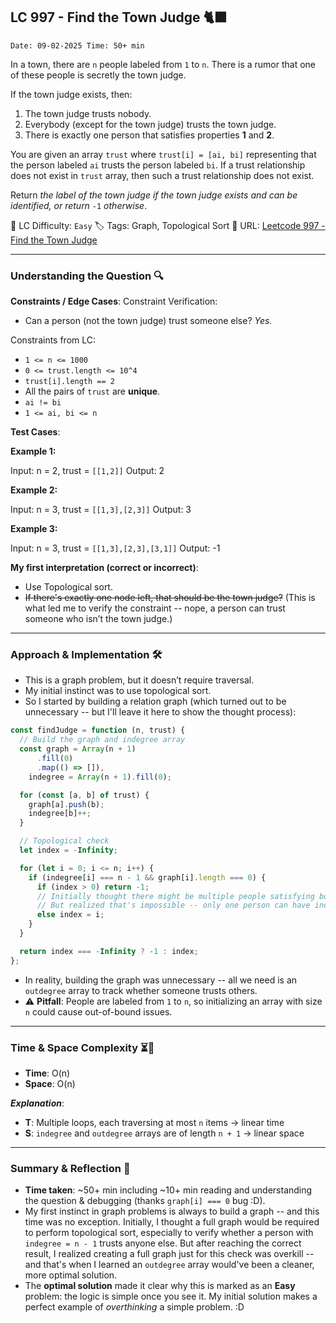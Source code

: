 ## LC 997 - Find the Town Judge 🐈‍⬛

`Date: 09-02-2025 Time: 50+ min`

In a town, there are `n` people labeled from `1` to `n`. There is a rumor that one of these people is secretly the town judge.

If the town judge exists, then:

1. The town judge trusts nobody.
2. Everybody (except for the town judge) trusts the town judge.
3. There is exactly one person that satisfies properties **1** and **2**.

You are given an array `trust` where `trust[i] = [ai, bi]` representing that the person labeled `ai` trusts the person labeled `bi`. If a trust relationship does not exist in `trust` array, then such a trust relationship does not exist.

Return _the label of the town judge if the town judge exists and can be identified, or return_ `-1` _otherwise_.

🧩 LC Difficulty: `Easy`
🏷️ Tags: Graph, Topological Sort
🔗 URL: [Leetcode 997 - Find the Town Judge](https://leetcode.com/problems/find-the-town-judge/description/)

---

### Understanding the Question 🔍

**Constraints / Edge Cases**:
Constraint Verification:

- Can a person (not the town judge) trust someone else?
  _Yes._

Constraints from LC:

- `1 <= n <= 1000`
- `0 <= trust.length <= 10^4`
- `trust[i].length == 2`
- All the pairs of `trust` are **unique**.
- `ai != bi`
- `1 <= ai, bi <= n`

**Test Cases**:

**Example 1:**

Input: n = 2, trust = `[[1,2]]`
Output: 2

**Example 2:**

Input: n = 3, trust = `[[1,3],[2,3]]`
Output: 3

**Example 3:**

Input: n = 3, trust = `[[1,3],[2,3],[3,1]]`
Output: -1

**My first interpretation (correct or incorrect)**:

- Use Topological sort.
- ~~If there's exactly one node left, that should be the town judge?~~
  (This is what led me to verify the constraint -- nope, a person can trust someone who isn’t the town judge.)

---

### Approach & Implementation 🛠️

- This is a graph problem, but it doesn’t require traversal.
- My initial instinct was to use topological sort.
- So I started by building a relation graph (which turned out to be unnecessary -- but I'll leave it here to show the thought process):

```js
const findJudge = function (n, trust) {
  // Build the graph and indegree array
  const graph = Array(n + 1)
      .fill(0)
      .map(() => []),
    indegree = Array(n + 1).fill(0);

  for (const [a, b] of trust) {
    graph[a].push(b);
    indegree[b]++;
  }

  // Topological check
  let index = -Infinity;

  for (let i = 0; i <= n; i++) {
    if (indegree[i] === n - 1 && graph[i].length === 0) {
      if (index > 0) return -1;
      // Initially thought there might be multiple people satisfying both conditions, and thus no valid town judge.
      // But realized that's impossible -- only one person can have indegree n - 1.
      else index = i;
    }
  }

  return index === -Infinity ? -1 : index;
};
```

- In reality, building the graph was unnecessary -- all we need is an `outdegree` array to track whether someone trusts others.
- ⚠️ **Pitfall**: People are labeled from `1` to `n`, so initializing an array with size `n` could cause out-of-bound issues.

---

### Time & Space Complexity ⏳🌌

- **Time**: O(n)
- **Space**: O(n)

**_Explanation_**:

- **T**: Multiple loops, each traversing at most `n` items → linear time
- **S**: `indegree` and `outdegree` arrays are of length `n + 1` → linear space

---

### Summary & Reflection 💭

- **Time taken**: ~50+ min including ~10+ min reading and understanding the question & debugging (thanks `graph[i] === 0` bug :D).
- My first instinct in graph problems is always to build a graph -- and this time was no exception.
  Initially, I thought a full graph would be required to perform topological sort, especially to verify whether a person with `indegree = n - 1` trusts anyone else.
  But after reaching the correct result, I realized creating a full graph just for this check was overkill -- and that's when I learned an `outdegree` array would've been a cleaner, more optimal solution.
- The **optimal solution** made it clear why this is marked as an **Easy** problem: the logic is simple once you see it.
  My initial solution makes a perfect example of _overthinking_ a simple problem. :D
